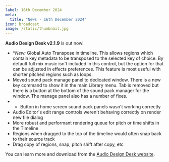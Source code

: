 ```yaml
---
label: 16th December 2024
meta:
  title: "News - 16th December 2024"
icon: broadcast
image: /static/thumbnail.jpg
---
```


**Audio Design Desk v2.1.9** is out now!

- **New:* Global Auto Transpose in timeline. This allows regions which contain key metadata to be transposed to the selected key of choice. By default full mix music isn't included in this control, but the option for that can be adjusted in effects preferences. This feature is most useful with shorter pitched regions such as loops.
- Moved sound pack manage panel to dedicated window. There is a new key command to show it in the main Library menu. Tab is removed but there is a button at the bottom of the sound pack manager for the window. The manage panel also has a number of fixes.
- + Button in home screen sound pack panels wasn't working correctly
- Audio Editor's edit range controls weren't behaving correctly on render new file dialog
- More robust and performant rendering queue for pitch or time shifts in the Timeline
- Regions when dragged to the top of the timeline would often snap back to their source track
- Drag copy of regions, snap, pitch shift after copy, etc

You can learn more and download from the [Audio Design Desk website](https://add.app).